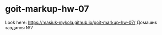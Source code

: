 # goit-markup-hw-07

Look here: https://masiuk-mykola.github.io/goit-markup-hw-07/ Домашнє завдання №7
